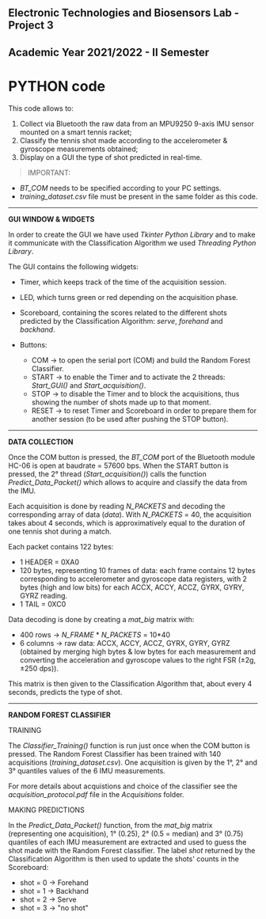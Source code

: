 ## Electronic Technologies and Biosensors Lab - Project 3
## Academic Year 2021/2022 - II Semester


# PYTHON code 

This code allows to:
1.  Collect via Bluetooth the raw data from an MPU9250 9-axis IMU sensor mounted on a smart tennis racket;
2.	Classify the tennis shot made according to the accelerometer & gyroscope measurements obtained;
3.	Display on a GUI the type of shot predicted in real-time.

> IMPORTANT:
* *BT_COM* needs to be specified according to your PC settings.
* *training_dataset.csv* file must be present in the same folder as this code.

--------------------------------------------

**GUI WINDOW & WIDGETS**

In order to create the GUI we have used *Tkinter Python Library* and to make it communicate with the Classification Algorithm we used *Threading Python Library*. 

The GUI contains the following widgets: 

* Timer, which keeps track of the time of the acquisition session.

* LED, which turns green or red depending on the acquisition phase.

* Scoreboard, containing the scores related to the different shots predicted by the Classification Algorithm: *serve*, *forehand* and *backhand*.

* Buttons: 
    * COM &#x2192; to open the serial port (COM) and build the Random Forest Classifier.
    * START &#x2192; to enable the Timer and to activate the 2 threads: *Start_GUI()* and *Start_acquisition()*.
    * STOP &#x2192; to disable the Timer and to block the acquisitions, thus showing the number of shots made up to that moment.
    * RESET &#x2192; to reset Timer and Scoreboard in order to prepare them for another session (to be used after pushing the STOP button).


--------------------------------------------

**DATA COLLECTION**

Once the COM button is pressed, the *BT_COM* port of the Bluetooth module HC-06 is open at baudrate = 57600 bps.
When the START button is pressed, the 2° thread (*Start_acquisition()*) calls the function *Predict_Data_Packet()* which allows to acquire and classify the data from the IMU. 

Each acquisition is done by reading *N_PACKETS* and decoding the corresponding array of data (*data*).
With *N_PACKETS* = 40, the acquisition takes about 4 seconds, which is approximatively equal to the duration of one tennis shot during a match.

Each packet contains 122 bytes: 
-	1 HEADER = 0XA0
-	120 bytes, representing 10 frames of data: each frame contains 12 bytes corresponding to accelerometer and gyroscope data registers, with 2 bytes (high and low bits) for each ACCX, ACCY, ACCZ, GYRX, GYRY, GYRZ reading.
-	1 TAIL = 0XC0

Data decoding is done by creating a *mat_big* matrix with:
-	400 rows &#x2192; *N_FRAME* * *N_PACKETS* = 10*40 
-	6 columns &#x2192; raw data: ACCX, ACCY, ACCZ, GYRX, GYRY, GYRZ (obtained by merging high bytes & low bytes for each measurement and converting the acceleration and gyroscope values to the right FSR (&#177;2g, &#177;250 dps)).

This matrix is then given to the Classification Algorithm that, about every 4 seconds, predicts the type of shot.


--------------------------------------------

**RANDOM FOREST CLASSIFIER**

TRAINING

The *Classifier_Training()* function is run just once when the COM button is pressed. 
The Random Forest Classifier has been trained with 140 acquisitions (*training_dataset.csv*). 
One acquisition is given by the 1°, 2° and 3° quantiles values of the 6 IMU measurements.

For more details about acquistions and choice of the classifier see the *acquisition_protocol.pdf* file in the *Acquisitions* folder.

MAKING PREDICTIONS

In the *Predict_Data_Packet()* function, from the *mat_big* matrix (representing one acquisition), 1° (0.25), 2° (0.5 = median) and 3° (0.75) quantiles of each IMU measurement are extracted and used to guess the shot made with the Random Forest classifier. 
The label *shot* returned by the Classification Algorithm is then used to update the shots' counts in the Scoreboard: 
- shot = 0 &#x2192; Forehand
- shot = 1 &#x2192; Backhand
- shot = 2 &#x2192; Serve
- shot = 3 &#x2192; "no shot" 

